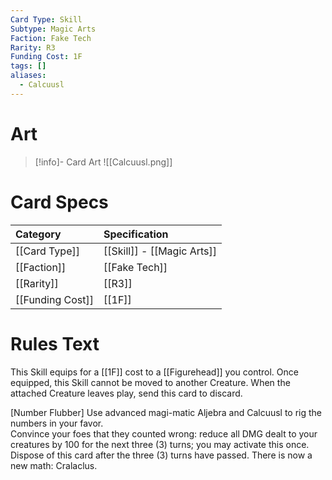 ```yaml
---
Card Type: Skill
Subtype: Magic Arts
Faction: Fake Tech
Rarity: R3
Funding Cost: 1F
tags: []
aliases:
  - Calcuusl
---
```

# Art

> [!info]- Card Art
> ![[Calcuusl.png]]

# Card Specs

| Category | Specification| 
| :--- | :--- |
| [[Card Type]] | [[Skill]] - [[Magic Arts]] |  
| [[Faction]] | [[Fake Tech]] |  
| [[Rarity]] | [[R3]] |  
| [[Funding Cost]] | [[1F]] |  

# Rules Text  

This Skill equips for a [[1F]] cost to a [[Figurehead]] you control.
Once equipped, this Skill cannot be moved to another Creature.
When the attached Creature leaves play, send this card to discard.  

[Number Flubber] Use advanced magi-matic Aljebra and Calcuusl to rig the numbers in your favor.  
Convince your foes that they counted wrong: reduce all DMG dealt to your creatures by 100 for the next three (3) turns; you may activate this once.
Dispose of this card after the three (3) turns have passed. There is now a new math: Cralaclus.  

